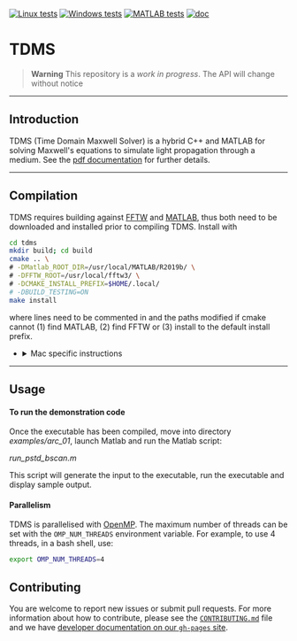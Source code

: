 [![Linux tests](https://github.com/UCL/TDMS/actions/workflows/linux_tests.yml/badge.svg)](https://github.com/UCL/TDMS/actions/workflows/linux_tests.yml)
[![Windows tests](https://github.com/UCL/TDMS/actions/workflows/windows_tests.yml/badge.svg)](https://github.com/UCL/TDMS/actions/workflows/windows_tests.yml)
[![MATLAB tests](https://github.com/UCL/TDMS/actions/workflows/matlab_tests.yml/badge.svg)](https://github.com/UCL/TDMS/actions/workflows/matlab_tests.yml)
[![doc](https://img.shields.io/badge/PDF-latest-orange.svg?style=flat)](https://github.com/UCL/TDMS/blob/gh-doc/masterdoc.pdf)
# TDMS

> **Warning**
> This repository is a _work in progress_. The API will change without notice

***
## Introduction

TDMS (Time Domain Maxwell Solver) is a hybrid C++ and MATLAB for solving 
Maxwell's equations to simulate light propagation through a medium. See the 
[pdf documentation](https://github.com/UCL/TDMS/blob/gh-doc/masterdoc.pdf) for
further details.


***
## Compilation

TDMS requires building against [FFTW](https://www.fftw.org/) and 
[MATLAB](https://www.mathworks.com/products/matlab.html), thus both need to be
downloaded and installed prior to compiling TDMS. Install with

```bash
cd tdms
mkdir build; cd build
cmake .. \
# -DMatlab_ROOT_DIR=/usr/local/MATLAB/R2019b/ \
# -DFFTW_ROOT=/usr/local/fftw3/ \
# -DCMAKE_INSTALL_PREFIX=$HOME/.local/
# -DBUILD_TESTING=ON
make install
```
where lines need to be commented in and the paths modified if cmake cannot 
(1) find MATLAB, (2) find FFTW or (3) install to the default install prefix.

- <details>
    <summary>Mac specific instructions</summary>

    To compile on a Mac an x86 compiler with libraries for OpenMP are required,
    which can be installed using [brew](https://brew.sh/) with `brew install llvm` 
    then (optionally) set the following cmake arguments

    ```
    -DCMAKE_CXX_COMPILER=/Users/username/.local/homebrew/opt/llvm/bin/clang++
    -DOMP_ROOT=/Users/username/.local/homebrew/opt/llvm/
    -DCXX_ROOT=/Users/username/.local/homebrew/opt/llvm
    ```
  
    On an ARM Mac install the x86 version of brew with
    ```bash
    arch -x86_64 zsh  
    arch -x86_64 /bin/bash -c "$(curl -fsSL https://raw.githubusercontent.com/Homebrew/install/HEAD/install.sh)"
    arch -x86_64 /usr/local/bin/brew install llvm
    ```
</details>


***
## Usage

#### To run the demonstration code

Once the executable has been compiled, move into directory _examples/arc_01_,
launch Matlab and run the Matlab script:

_run_pstd_bscan.m_

This script will generate the input to the executable, run the executable and 
display sample output.


#### Parallelism

TDMS is parallelised with [OpenMP](https://en.wikipedia.org/wiki/OpenMP). The maximum 
number of threads can be set with the `OMP_NUM_THREADS` environment variable. 
For example, to use 4 threads, in a bash shell, use:

```bash
export OMP_NUM_THREADS=4
```


## Contributing

You are welcome to report new issues or submit pull requests.  For more information about how to contribute, please see the [`CONTRIBUTING.md`](./CONTRIBUTING.md) file and we have [developer documentation on our `gh-pages` site](https://github-pages.ucl.ac.uk/TDMS).
